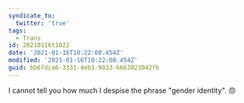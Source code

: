 ```yaml
---
syndicate_to:
  twitter: 'true'
tags:
  - Trans
id: 20210116t1022
date: '2021-01-16T10:22:08.454Z'
modified: '2021-01-16T10:22:08.454Z'
guid: bb67dca6-3331-4eb1-9033-6663823042fb
---
```

I cannot tell you how much I despise the phrase "gender identity". 😠

